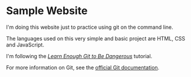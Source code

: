 # Sample Website

I'm doing this website just to practice using git on the command line.

The languages used on this very simple and basic project are HTML, CSS and JavaScript.

I'm following the [*Learn Enough Git to Be
Dangerous*](https://www.learnenough.com/git-tutorial) tutorial.

For more information on Git, see the [official Git documentation](https://git-scm.com/).
